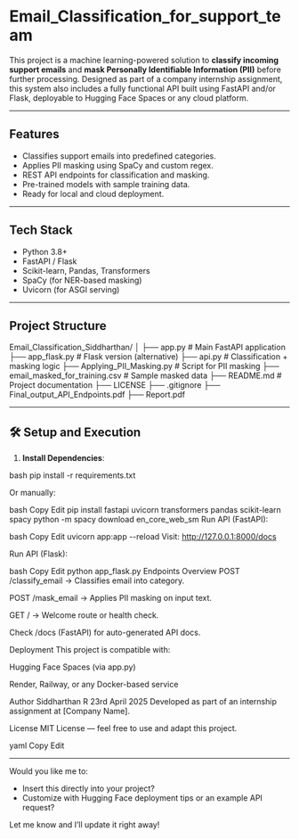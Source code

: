 # Email_Classification_for_support_team

This project is a machine learning-powered solution to **classify incoming support emails** and **mask Personally Identifiable Information (PII)** before further processing. Designed as part of a company internship assignment, this system also includes a fully functional API built using FastAPI and/or Flask, deployable to Hugging Face Spaces or any cloud platform.

---

##  Features

-  Classifies support emails into predefined categories.
-  Applies PII masking using SpaCy and custom regex.
-  REST API endpoints for classification and masking.
-  Pre-trained models with sample training data.
-  Ready for local and cloud deployment.

---

##  Tech Stack

- Python 3.8+
- FastAPI / Flask
- Scikit-learn, Pandas, Transformers
- SpaCy (for NER-based masking)
- Uvicorn (for ASGI serving)

---

##  Project Structure
  Email_Classification_Siddharthan/ │ ├── app.py # Main FastAPI application ├── app_flask.py # Flask version (alternative) ├── api.py # Classification + masking logic ├── Applying_PII_Masking.py # Script for PII    masking ├── email_masked_for_training.csv # Sample masked data ├── README.md # Project documentation ├── LICENSE ├── .gitignore ├── Final_output_API_Endpoints.pdf ├── Report.pdf


---

## 🛠️ Setup and Execution

1. **Install Dependencies**:

bash
pip install -r requirements.txt

Or manually:

bash
Copy
Edit
pip install fastapi uvicorn transformers pandas scikit-learn spacy
python -m spacy download en_core_web_sm
Run API (FastAPI):

bash
Copy
Edit
uvicorn app:app --reload
Visit: http://127.0.0.1:8000/docs

Run API (Flask):

bash
Copy
Edit
python app_flask.py
    Endpoints Overview
POST /classify_email → Classifies email into category.

POST /mask_email → Applies PII masking on input text.

GET / → Welcome route or health check.

Check /docs (FastAPI) for auto-generated API docs.

   Deployment
This project is compatible with:

Hugging Face Spaces (via app.py)

Render, Railway, or any Docker-based service

 Author
Siddharthan R
23rd April 2025
Developed as part of an internship assignment at [Company Name].

 License
MIT License — feel free to use and adapt this project.

yaml
Copy
Edit

---

Would you like me to:
- Insert this directly into your project?
- Customize with Hugging Face deployment tips or an example API request?

Let me know and I’ll update it right away!
